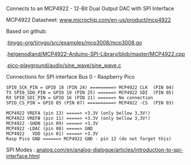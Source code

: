 
Connects to an MCP4922 - 12-Bit Dual Output DAC with SPI Interface

MCP4922 Datasheet: www.microchip.com/en-us/product/mcp4922

Based on github:

.[tinygo-org/tinygo/src/examples/mcp3008/mcp3008.go](https://github.com/tinygo-org/tinygo/tree/731532cd2b6353b60b443343b51296ec0fafae09/src/examples/mcp3008)

.[helgenodland/MCP4922-Arduino-SPI-Library/blob/master/MCP4922.cpp](https://github.com/helgenodland/MCP4922-Arduino-SPI-Library)

.[pico-playground/audio/sine_wave/sine_wave.c](https://github.com/raspberrypi/pico-playground/tree/master/audio/sine_wave)

Connections for SPI interface Bus 0 - Raspberry Pico

	SPI0_SCK_PIN = GPIO 18 (PIN 24) =========> MCP4922 CLK  (PIN 04)
    TX SPI0_SDO_PIN = GPIO 19 (PIN 25) ======> MCP4922 SDI  (PIN 05)
    RX SPI0_SDI_PIN = GPIO 16 (PIN 21) ======> No connection
    SPIO_CS_PIN = GPIO 05 (PIN 07) ==========> MCP4922 -CS  (PIN 03)

	MCP4922 VREFA (pin 13) =====> +3.3V (only bellow 3,3V!)
	MCP4922 VREFB (pin 11) =====> +3.3V (only bellow 3,3V!)
	MCP4922 -SHDN (pin 09) =====> +3.3V
	MCP4922 -LDAC (pin 08) =====> GND
	MCP4922   VDD (pin 01) =====> +3.3V
	Rasp Pico GND ======> MCP4922 GND - pin 12 (do not forget this)
 
SPI Modes : [analog.com/en/analog-dialogue/articles/introduction-to-spi-interface.html](https://www.analog.com/en/analog-dialogue/articles/introduction-to-spi-interface.html)

